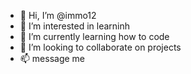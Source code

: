 - 👋 Hi, I’m @immo12
- 👀 I’m interested in learninh
- 🌱 I’m currently learning how to code 
- 💞️ I’m looking to collaborate on projects
- 📫 message me 

<!---
immo12/immo12 is a ✨ special ✨ repository because its `README.md` (this file) appears on your GitHub profile.
You can click the Preview link to take a look at your changes.
--->
